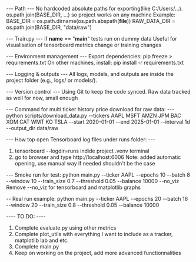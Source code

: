 --- Path ---
No hardcoded absolute paths for exporting(like C:/Users/...).
os.path.join(BASE_DIR, ...) so project works on any machine
Example:
BASE_DIR = os.path.dirname(os.path.abspath(__file__))
RAW_DATA_DIR = os.path.join(BASE_DIR, "data/raw")


--- Train.py ---
if __name__ == "__main__" tests run on dummy data
Useful for visualisation of tensorboard metrics change or training changes


--- Environment management ---
Export dependencies:
pip freeze > requirements.txt
On other machines, install:
pip install -r requirements.txt


--- Logging & outputs ---
All logs, models, and outputs are inside the project folder (e.g., logs/ or models/).


--- Version control ---
Using Git to keep the code synced.
Raw data tracked as well for now, small enough


--- Command for multi ticker history price download for raw data: ---
python scripts/download_data.py --tickers AAPL MSFT AMZN JPM BAC XOM CAT WMT KO TSLA --start 2020-01-01 --end 2025-01-01 --interval 1d --output_dir data/raw


--- How top open Tensorboard log files under runs folder: ---
1. tensorboard --logdir=runs indide project .venv terminal
2. go to browser and type http://localhost:6006
Note: added automatic opening, use manual way if needed shouldn't be the case


--- Smoke run for test:
python main.py --ticker AAPL --epochs 10 --batch 8 --window 10 --train_size 0.7 --threshold 0.05 --balance 10000 --no_viz
Remove --no_viz for tensorboard and matplotlib graphs

-- Real run example:
python main.py --ticker AAPL --epochs 20 --batch 16 --window 20 --train_size 0.8 --threshold 0.05 --balance 10000

---- TO DO: ----
1. Complete evaluate.py using other metrics
2. Complete plot_utils with everything I want to include as a tracker, matplotlib lab and etc.
3. Complete main.py
4. Keep on working on the project, add more advanced functionnalities